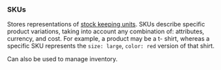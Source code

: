 ### SKUs

Stores representations of [stock keeping units](http://en.wikipedia.org/wiki/Stock_keeping_unit). SKUs describe specific product variations, taking into account any combination of: attributes, currency, and cost. For example, a product may be a t- shirt, whereas a specific SKU represents the `size: large`, `color: red` version of that shirt.

Can also be used to manage inventory.
